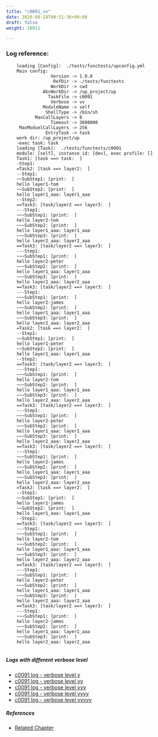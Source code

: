 ```yaml
---
title: "c0091_vv"
date: 2020-09-18T00:51:36+99:00
draft: false
weight: 10911

---
```


### Log reference: <no value>

```
    loading [Config]:  ./tests/functests/upconfig.yml
    Main config:
                 Version -> 1.0.0
                  RefDir -> ./tests/functests
                 WorkDir -> cwd
              AbsWorkDir -> /up_project/up
                TaskFile -> c0091
                 Verbose -> vv
              ModuleName -> self
               ShellType -> /bin/sh
           MaxCallLayers -> 8
                 Timeout -> 3600000
     MaxModuelCallLayers -> 256
               EntryTask -> task
    work dir: /up_project/up
    -exec task: task
    loading [Task]:  ./tests/functests/c0091
    module: [self], instance id: [dev], exec profile: []
    Task1: [task ==> task:  ]
    -Step1:
    =Task2: [task ==> layer2:  ]
    --Step1:
    ~~SubStep1: [print:  ]
    hello layer1-tom
    ~~SubStep2: [print:  ]
    hello layer1_aaa: layer1_aaa
    --Step2:
    ==Task3: [task/layer2 ==> layer3:  ]
    ---Step1:
    ~~~SubStep1: [print:  ]
    hello layer2-tom
    ~~~SubStep2: [print:  ]
    hello layer1_aaa: layer1_aaa
    ~~~SubStep3: [print:  ]
    hello layer2_aaa: layer2_aaa
    ==Task3: [task/layer2 ==> layer3:  ]
    ---Step1:
    ~~~SubStep1: [print:  ]
    hello layer2-peter
    ~~~SubStep2: [print:  ]
    hello layer1_aaa: layer1_aaa
    ~~~SubStep3: [print:  ]
    hello layer2_aaa: layer2_aaa
    ==Task3: [task/layer2 ==> layer3:  ]
    ---Step1:
    ~~~SubStep1: [print:  ]
    hello layer2-james
    ~~~SubStep2: [print:  ]
    hello layer1_aaa: layer1_aaa
    ~~~SubStep3: [print:  ]
    hello layer2_aaa: layer2_aaa
    =Task2: [task ==> layer2:  ]
    --Step1:
    ~~SubStep1: [print:  ]
    hello layer1-peter
    ~~SubStep2: [print:  ]
    hello layer1_aaa: layer1_aaa
    --Step2:
    ==Task3: [task/layer2 ==> layer3:  ]
    ---Step1:
    ~~~SubStep1: [print:  ]
    hello layer2-tom
    ~~~SubStep2: [print:  ]
    hello layer1_aaa: layer1_aaa
    ~~~SubStep3: [print:  ]
    hello layer2_aaa: layer2_aaa
    ==Task3: [task/layer2 ==> layer3:  ]
    ---Step1:
    ~~~SubStep1: [print:  ]
    hello layer2-peter
    ~~~SubStep2: [print:  ]
    hello layer1_aaa: layer1_aaa
    ~~~SubStep3: [print:  ]
    hello layer2_aaa: layer2_aaa
    ==Task3: [task/layer2 ==> layer3:  ]
    ---Step1:
    ~~~SubStep1: [print:  ]
    hello layer2-james
    ~~~SubStep2: [print:  ]
    hello layer1_aaa: layer1_aaa
    ~~~SubStep3: [print:  ]
    hello layer2_aaa: layer2_aaa
    =Task2: [task ==> layer2:  ]
    --Step1:
    ~~SubStep1: [print:  ]
    hello layer1-james
    ~~SubStep2: [print:  ]
    hello layer1_aaa: layer1_aaa
    --Step2:
    ==Task3: [task/layer2 ==> layer3:  ]
    ---Step1:
    ~~~SubStep1: [print:  ]
    hello layer2-tom
    ~~~SubStep2: [print:  ]
    hello layer1_aaa: layer1_aaa
    ~~~SubStep3: [print:  ]
    hello layer2_aaa: layer2_aaa
    ==Task3: [task/layer2 ==> layer3:  ]
    ---Step1:
    ~~~SubStep1: [print:  ]
    hello layer2-peter
    ~~~SubStep2: [print:  ]
    hello layer1_aaa: layer1_aaa
    ~~~SubStep3: [print:  ]
    hello layer2_aaa: layer2_aaa
    ==Task3: [task/layer2 ==> layer3:  ]
    ---Step1:
    ~~~SubStep1: [print:  ]
    hello layer2-james
    ~~~SubStep2: [print:  ]
    hello layer1_aaa: layer1_aaa
    ~~~SubStep3: [print:  ]
    hello layer2_aaa: layer2_aaa
    
```

##### Logs with different verbose level
* [c0091 log - verbose level v](../../logs/c0091_v)
* [c0091 log - verbose level vv](../../logs/c0091_vv)
* [c0091 log - verbose level vvv](../../logs/c0091_vvv)
* [c0091 log - verbose level vvvv](../../logs/c0091_vvvv)
* [c0091 log - verbose level vvvvv](../../logs/c0091_vvvvv)

##### References
* [Related Chapter](../../loop/c0091)
